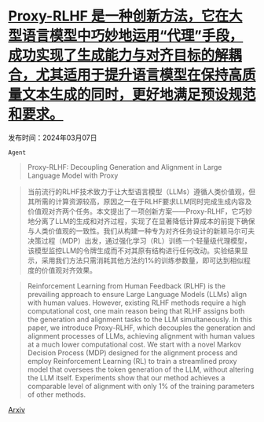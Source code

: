 # [Proxy-RLHF 是一种创新方法，它在大型语言模型中巧妙地运用“代理”手段，成功实现了生成能力与对齐目标的解耦合，尤其适用于提升语言模型在保持高质量文本生成的同时，更好地满足预设规范和要求。](https://arxiv.org/abs/2403.04283)

发布时间：2024年03月07日

`Agent`

> Proxy-RLHF: Decoupling Generation and Alignment in Large Language Model with Proxy

> 当前流行的RLHF技术致力于让大型语言模型（LLMs）遵循人类价值观，但其所需的计算资源较高，原因之一在于RLHF要求LLM同时完成生成内容及价值观对齐两个任务。本文提出了一项创新方案——Proxy-RLHF，它巧妙地分离了LLM的生成和对齐过程，实现了在显著降低计算成本的前提下确保与人类价值观的一致性。我们从构建一种专为对齐任务设计的新颖马尔可夫决策过程（MDP）出发，通过强化学习（RL）训练一个轻量级代理模型，该模型监控LLM的令牌生成而不对其原有结构进行任何改动。实验结果显示，采用我们方法只需消耗其他方法约1%的训练参数量，即可达到相似程度的价值观对齐效果。

> Reinforcement Learning from Human Feedback (RLHF) is the prevailing approach to ensure Large Language Models (LLMs) align with human values. However, existing RLHF methods require a high computational cost, one main reason being that RLHF assigns both the generation and alignment tasks to the LLM simultaneously. In this paper, we introduce Proxy-RLHF, which decouples the generation and alignment processes of LLMs, achieving alignment with human values at a much lower computational cost. We start with a novel Markov Decision Process (MDP) designed for the alignment process and employ Reinforcement Learning (RL) to train a streamlined proxy model that oversees the token generation of the LLM, without altering the LLM itself. Experiments show that our method achieves a comparable level of alignment with only 1\% of the training parameters of other methods.

[Arxiv](https://arxiv.org/abs/2403.04283)